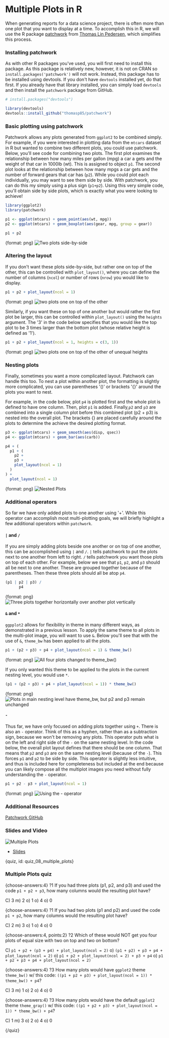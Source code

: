 # Multiple Plots in R

When generating reports for a data science project, there is often more than one plot that you want to display at a time. To accomplish this in R, we will use the R package [patchwork](https://github.com/thomasp85/patchwork) from [Thomas Lin Pedersen](https://www.data-imaginist.com/), which simplifies this process. 

### Installing patchwork

As with other R packages you've used, you will first need to install this package. As this package is relatively new, however, it is not on CRAN so `install.packages('patchwork')` will not work. Instead, this package has to be installed using devtools. If you don't have `devtools` installed yet, do that first. If you already have that library installed, you can simply load `devtools` and then install the `patchwork` package from GitHub.

```r
# install.packages("devtools")

library(devtools)
devtools::install_github("thomasp85/patchwork")
```

### Basic plotting using patchwork

Patchwork allows any plots generated from `ggplot2` to be combined simply. For example, if you were interested in plotting data from the `mtcars` dataset in R but wanted to combine two different plots, you could use patchwork. Below, you'll see code for combining two plots. The first plot examines the relationship between how many miles per gallon (mpg) a car a gets and the weight of that car in 1000lb (wt). This is assigned to object `p1`. The second plot looks at the relationship between how many mpgs a car gets and the number of forward gears that car has (`p2`). While you could plot each individually, you may want to see them side by side. With patchwork, you can do this my simply using a plus sign (`p1+p2`). Using this very simple code, you'll obtain side by side plots, which is exactly what you were looking to achieve! 

```r
library(ggplot2)
library(patchwork)

p1 <- ggplot(mtcars) + geom_point(aes(wt, mpg))
p2 <- ggplot(mtcars) + geom_boxplot(aes(gear, mpg, group = gear))

p1 + p2
```

{format: png}
![Two plots side-by-side](https://docs.google.com/presentation/d/1pSJw_6hCq7iQOtpwwd76PSdlqAir9xkmWp44dYwr9CI/export/png?id=1pSJw_6hCq7iQOtpwwd76PSdlqAir9xkmWp44dYwr9CI&pageid=g2bfdb07292_0_151)

### Altering the layout

If you don't want these plots side-by-side, but rather one on top of the other, this can be controlled with `plot_layout()`, where you can define the number of columns (`ncol`) or number of rows (`nrow`) you would like to display.

```r
p1 + p2 + plot_layout(ncol = 1)
```

{format: png}
![two plots one on top of the other](https://docs.google.com/presentation/d/1pSJw_6hCq7iQOtpwwd76PSdlqAir9xkmWp44dYwr9CI/export/png?id=1pSJw_6hCq7iQOtpwwd76PSdlqAir9xkmWp44dYwr9CI&pageid=g3585f477db_0_2)

Similarly, if you want these on top of one another but would rather the first plot be larger, this can be controlled within `plot_layout()` using the `heights` argument. The '3' in the code below specifies that you would like the top plot to be 3 times larger than the bottom plot (whose relative height is defined as '1').

```r
p1 + p2 + plot_layout(ncol = 1, heights = c(3, 1))
```

{format: png}
![two plots one on top of the other of unequal heights](https://docs.google.com/presentation/d/1pSJw_6hCq7iQOtpwwd76PSdlqAir9xkmWp44dYwr9CI/export/png?id=1pSJw_6hCq7iQOtpwwd76PSdlqAir9xkmWp44dYwr9CI&pageid=g3585f477db_0_6)

### Nesting plots

Finally, sometimes you want a more complicated layout. Patchwork can handle this too. To nest a plot within another plot, the formatting is slightly more complicated, you can use parentheses '()' or brackets '{}' around the plots you want to nest. 

For example, in the code below, plot `p4` is plotted first and the whole plot is defined to have one column. Then, plot `p1` is added. Finally,`p2` and `p3` are combined into a single column plot before this combined plot (p2 + p3) is nested into the overall plot. The brackets {} are placed carefully around the plots to determine the achieve the desired plotting format.


```r
p3 <- ggplot(mtcars) + geom_smooth(aes(disp, qsec))
p4 <- ggplot(mtcars) + geom_bar(aes(carb))

p4 + (
  p1 + (
    p2 +
    p3 +
    plot_layout(ncol = 1)
  )
) +
  plot_layout(ncol = 1)
```

{format: png}
![Nested Plots](https://docs.google.com/presentation/d/1pSJw_6hCq7iQOtpwwd76PSdlqAir9xkmWp44dYwr9CI/export/png?id=1pSJw_6hCq7iQOtpwwd76PSdlqAir9xkmWp44dYwr9CI&pageid=g3585f477db_0_10)


### Additional operators 

So far we have only added plots to one another using '+'. While this operator can accomplish most multi-plotting goals, we will briefly highlight a few additional operators within `patchwork`.

#### `|` and `/`

If you are simply adding plots beside one another or on top of one another, this can be accomplished using `|` and `/`. `|` tells patchwork to put the plots next to one another from left to right. `/` tells patchwork you want those plots on top of each other. For example, below we see that `p1`, `p2`, and `p3` should all be next to one another. These are grouped together because of the parentheses. Then these three plots should all be atop `p4`.

```r
(p1 | p2 | p3) /
      p4
```

{format: png}
![Three plots together horizontally over another plot vertically](https://docs.google.com/presentation/d/1pSJw_6hCq7iQOtpwwd76PSdlqAir9xkmWp44dYwr9CI/export/png?id=1pSJw_6hCq7iQOtpwwd76PSdlqAir9xkmWp44dYwr9CI&pageid=g3585f477db_0_14)

#### `&` and `*`

`ggpplot2` allows for flexibility in theme in many different ways, as demonstrated in a previous lesson. To apply the same theme to all plots in the multi-plot image, you will want to use `&`. Below you'll see that with the use of `&`, `theme_bw` has been applied to all the plots.

```r
p1 + (p2 + p3) + p4 + plot_layout(ncol = 1) & theme_bw()
```

{format: png}
![All four plots changed to theme_bw()](https://docs.google.com/presentation/d/1pSJw_6hCq7iQOtpwwd76PSdlqAir9xkmWp44dYwr9CI/export/png?id=1pSJw_6hCq7iQOtpwwd76PSdlqAir9xkmWp44dYwr9CI&pageid=g3585f477db_0_18)

If you only wanted this theme to be applied to the plots in the current nesting level, you would use `*`.

```r
(p1 + (p2 + p3) + p4 + plot_layout(ncol = 1)) * theme_bw()
```

{format: png}
![Plots in main nesting level have theme_bw, but p2 and p3 remain unchanged](https://docs.google.com/presentation/d/1pSJw_6hCq7iQOtpwwd76PSdlqAir9xkmWp44dYwr9CI/export/png?id=1pSJw_6hCq7iQOtpwwd76PSdlqAir9xkmWp44dYwr9CI&pageid=g3585f477db_0_32)

#### `-`

Thus far, we have only focused on adding plots together using `+`. There is also an `-` operator. Think of this as a hyphen, rather than as a subtraction sign, because we won't be removing any plots. This operator puts what is on the left and right side of the `-` on the same nesting level. In the code below, the overall plot layout defines that there should be one column. That means that `p2` and `p3` are on the same nesting level (because of the `-`). This forces `p1` and `p2` to be side by side. This operator is slightly less intuitive, and thus is included here for completeness but included at the end because you can likely compose all the multiplot images you need without fully understanding the `-` operator.

```r
p1 + p2 - p3 + plot_layout(ncol = 1)
```

{format: png}
![Using the - operator](https://docs.google.com/presentation/d/1pSJw_6hCq7iQOtpwwd76PSdlqAir9xkmWp44dYwr9CI/export/png?id=1pSJw_6hCq7iQOtpwwd76PSdlqAir9xkmWp44dYwr9CI&pageid=g3585f477db_0_36)

### Additional Resources
[Patchwork GitHub](https://github.com/thomasp85/patchwork)

### Slides and Video

![Multiple Plots](https://www.youtube.com/watch?v=M75F6oPZpgs)

* [Slides](https://docs.google.com/presentation/d/1pSJw_6hCq7iQOtpwwd76PSdlqAir9xkmWp44dYwr9CI/edit?usp=sharing)


{quiz, id: quiz_08_multiple_plots}

### Multiple Plots quiz

{choose-answers:4}
?1 If you had three plots (p1, p2, and p3) and used the code `p1 + p2 + p3`, how many columns would the resulting plot have?

C) 3
m) 2
o) 1
o) 4
o) 0

{choose-answers:4}
?1 If you had two plots (p1 and p2) and used the code `p1 + p2`, how many columns would the resulting plot have?

C) 2
m) 3
o) 1
o) 4
o) 0

{choose-answers:4, points:2}
?2 Which of these would NOT get you four plots of equal size with two on top and two on bottom?

C) `p1 + p2 + (p3 + p4) + plot_layout(ncol = 2)`
o) `(p1 + p2) + p3 + p4 + plot_layout(ncol = 2)`
o) `p1 + p2 + plot_layout(ncol = 2) + p3 + p4`
o) `p1 + p2 + p3 + p4 + plot_layout(ncol = 2)`


{choose-answers:4}
?3 How many plots would have `ggplot2` theme `theme_bw()` w/ this code: `((p1 + p2 + p3) + plot_layout(ncol = 1)) * theme_bw() + p4`? 

C) 3
m) 1
o) 2 
o) 4
o) 0

{choose-answers:4}
?3 How many plots would have the default `ggplot2` theme `theme_gray()` w/ this code: `((p1 + p2 + p3) + plot_layout(ncol = 1)) * theme_bw() + p4`? 

C) 1
m) 3
o) 2 
o) 4
o) 0

{/quiz}

